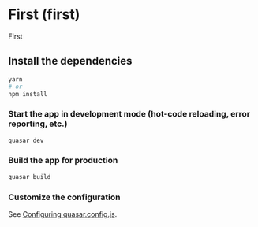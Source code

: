 # First (first)

First

## Install the dependencies
```bash
yarn
# or
npm install
```

### Start the app in development mode (hot-code reloading, error reporting, etc.)
```bash
quasar dev
```


### Build the app for production
```bash
quasar build
```
 
### Customize the configuration
See [Configuring quasar.config.js](https://v2.quasar.dev/quasar-cli-vite/quasar-config-js).

